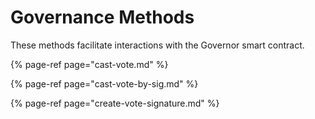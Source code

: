 # Governance Methods

These methods facilitate interactions with the Governor smart contract.

{% page-ref page="cast-vote.md" %}

{% page-ref page="cast-vote-by-sig.md" %}

{% page-ref page="create-vote-signature.md" %}




